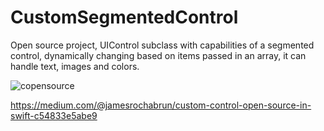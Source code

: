 # CustomSegmentedControl
Open source project, UIControl subclass with capabilities of a segmented control, dynamically changing based on items passed in an array, it can handle text, images and colors.

![copensource](https://user-images.githubusercontent.com/5378604/48667126-67089b00-ea84-11e8-921a-a72113c6fa4d.png)

https://medium.com/@jamesrochabrun/custom-control-open-source-in-swift-c54833e5abe9
